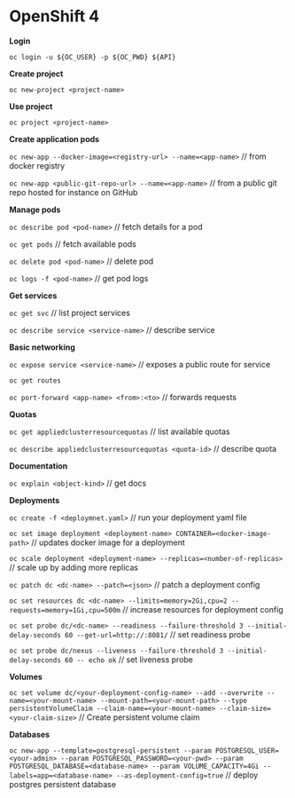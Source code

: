 # OpenShift 4

**Login**

`oc login -u ${OC_USER} -p ${OC_PWD} ${API}`

**Create project**

`oc new-project <project-name>`

**Use project**

`oc project <project-name>`

**Create application pods**

`oc new-app --docker-image=<registry-url> --name=<app-name>`    // from docker registry

`oc new-app <public-git-repo-url> --name=<app-name>`            // from a public git repo hosted for instance on GitHub

**Manage pods**

`oc describe pod <pod-name>`                                    // fetch details for a pod

`oc get pods`                                                   // fetch available pods

`oc delete pod <pod-name>`                                      // delete pod

`oc logs -f <pod-name>`                                         // get pod logs

**Get services**

`oc get svc`                                                    // list project services

`oc describe service <service-name>`                            // describe service

**Basic networking**

`oc expose service <service-name>`                               // exposes a public route for service

`oc get routes`

`oc port-forward <app-name> <from>:<to>`                          // forwards requests

**Quotas**

`oc get appliedclusterresourcequotas`                            // list available quotas

`oc describe appliedclusterresourcequotas <quota-id>`            // describe quota

**Documentation**

`oc explain <object-kind>` // get docs

**Deployments**

`oc create -f <deploymnet.yaml>` // run your deployment yaml file

`oc set image deployment <deployment-name> CONTAINER=<docker-image-path>` // updates docker image for a deployment

`oc scale deployment <deployment-name> --replicas=<number-of-replicas>` // scale up by adding more replicas

`oc patch dc <dc-name> --patch=<json>` // patch a deployment config

`oc set resources dc <dc-name> --limits=memory=2Gi,cpu=2 --requests=memory=1Gi,cpu=500m` // increase resources for deployment config

`oc set probe dc/<dc-name> --readiness --failure-threshold 3 --initial-delay-seconds 60 --get-url=http://:8081/`  // set readiness probe

`oc set probe dc/nexus --liveness --failure-threshold 3 --initial-delay-seconds 60 -- echo ok`  // set liveness probe

**Volumes**

`oc set volume dc/<your-deployment-config-name> --add --overwrite --name=<your-mount-name> --mount-path=<your-mount-path> --type persistentVolumeClaim --claim-name=<your-mount-name> --claim-size=<your-claim-size>`  // Create persistent volume claim 

**Databases**

`oc new-app --template=postgresql-persistent --param POSTGRESQL_USER=<your-admin> --param POSTGRESQL_PASSWORD=<your-pwd> --param POSTGRESQL_DATABASE=<database-name> --param VOLUME_CAPACITY=4Gi --labels=app=<database-name> --as-deployment-config=true` // deploy postgres persistent database
